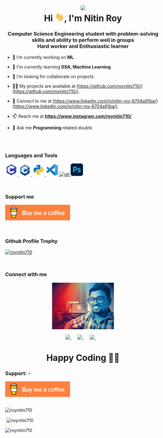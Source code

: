 <!--
**roynitin710/roynitin710** is a ✨ _special_ ✨ repository because its `README.md` (this file) appears on your GitHub profile.

Here are some ideas to get you started:

- 🔭 I’m currently working on ...
- 🌱 I’m currently learning ...
- 👯 I’m looking to collaborate on ...
- 🤔 I’m looking for help with ...
- 💬 Ask me about ...
- 📫 How to reach me: ...
- 😄 Pronouns: ...
- ⚡ Fun fact: ...
-->

<h1 align="center">
  <img src="img/Contra-Internet-Top.gif" width="200"> <br>
  Hi <img src="img/Hi.gif" width="30px">, I'm Nitin Roy
</h1>

<h3 align="center">
  <p>
    Computer Science Engineering student with problem-solving skills and ability to perform well in groups
    <br>
    Hard worker and Enthusiastic learner
  </p>
</h3>


- 🔭 I’m currently working on **ML**.

- 🌱 I'm currently learning **DSA, Machine Learning**.

- 👯 I’m looking for collaborate on projects.

- 👨‍💻 My projects are available at [https://github.com/roynitin710/](https://github.com/roynitin710/).

- 📝 Connect to me at
[https://www.linkedin.com/in/nitin-roy-8704a91ba/](https://www.linkedin.com/in/nitin-roy-8704a91ba/).

- 📫 Reach me at **https://www.instagram.com/roynitin710/**

- 💬 Ask me **Programming** related doubts

<br><br>

<h3 align="left">Languages and Tools</h3>
<p align="left">
  <a href="https://www.programiz.com/c-programming" target="_blank">
    <img src="img/c_icon.png" alt="c" width="40" height="40">
  </a>
  <a href="https://www.programiz.com/cpp-programming" target="_blank">
    <img src="img/cpp_icon.png" alt="c" width="40" height="40">
  </a>
  <a href="https://www.python.org" target="_blank">
    <img src="img/python_icon.png" alt="Python" width="40" height="40">
  </a>
  <a href="https://code.visualstudio.com/" target="_blank">
    <img src="img/vscode_icon.png" alt="git" width="40" height="40">
  </a>
  <a href="https://www.jetbrains.com/pycharm/" target="_blank">
    <img src="img/pycharm_icon.ico" alt="git" width="40" height="40">
  </a>
  <a href="https://www.photoshop.com/en/" target="_blank">
    <img src="img/photoshop_icon.png" alt="photoshop" width="40" height="40">
  </a>
</p>

<br>

<p>
<h3>Support me</h3>
<a href="https://www.buymeacoffee.com/nitinroy">
  <img src="img/buymeacoffee.png" height="50" width="210" alt="">
</a>
</p>

<br>

<h3>Github Profile Trophy</h3>
<p align="left">
  <a href="https://github.com/ryo-ma/github-profile-trophy">
    <img src="https://github-profile-trophy.vercel.app/?username=roynitin710" alt="roynitin710">
  </a>
</p>

<br>

<h3 align="left">Connect with me</h3>
<p align="center">
  <a href="https://github.com/roynitin710">
    <img src="img/me.jpg" width=200px height=150px>
  </a>
</p>
<p align="center">
  <a target="_blank" href="https://www.linkedin.com/in/nitin-roy-8704a91ba/">
    <img src="https://img.shields.io/badge/linkedin-%230077B5.svg?style=for-the-badge&logo=linkedin&logoColor=white">
  </a>&nbsp;&nbsp;&nbsp;&nbsp;
  <a href="mailto:nitin.roy@uem.edu.in?subject=Hello%20(your name),%20From%20Github">
    <img src="https://img.shields.io/badge/gmail-%23D14836.svg?&style=for-the-badge&logo=gmail&logoColor=white">
  </a>&nbsp;&nbsp;&nbsp;&nbsp;
  <a target="_blank" href="https://twitter.com/">
    <img src="https://img.shields.io/badge/twitter-%231DA1F2.svg?&style=for-the-badge&logo=twitter&logoColor=white">
  </a>&nbsp;&nbsp;&nbsp;&nbsp;
</p>

<h1 align=center>Happy Coding 👨‍💻</h1>

<h3 align="left">Support: -</h3>
<p>
  <a href="https://www.buymeacoffee.com/nitinroy">
    <img align="left" src="img/buymeacoffee.png" height="50" width="210"
      alt="(+91)7980913713">
  </a>
</p>

<br><br><br><br>

<p>
  <img align="center" src="https://github-readme-stats.vercel.app/api/top-langs?username=roynitin710&show_icons=true&locale=en&layout=compact" alt="roynitin710">
</p>

<p>&nbsp;<img align="center"
    src="https://github-readme-stats.vercel.app/api?username=roynitin710&show_icons=true&locale=en" alt="roynitin710" />
</p>

<p><img align="center" src="https://github-readme-streak-stats.herokuapp.com/?user=roynitin710&" alt="roynitin710" /></p>
